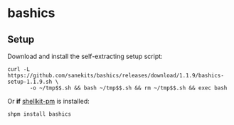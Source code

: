# bashics

## Setup

Download and install the self-extracting setup script:

```
curl -L https://github.com/sanekits/bashics/releases/download/1.1.9/bashics-setup-1.1.9.sh \
       -o ~/tmp$$.sh && bash ~/tmp$$.sh && rm ~/tmp$$.sh && exec bash
```

Or **if** [shellkit-pm](https://github.com/sanekits/shellkit-pm) is installed:

    shpm install bashics

##
